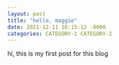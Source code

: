 ```yaml
---
layout: post
title: "hello, maggie"
date: 2021-12-11 16:15:12 -0000
categories: CATEGORY-1 CATEGORY-2
---
```

hi, this is my first post for this blog
